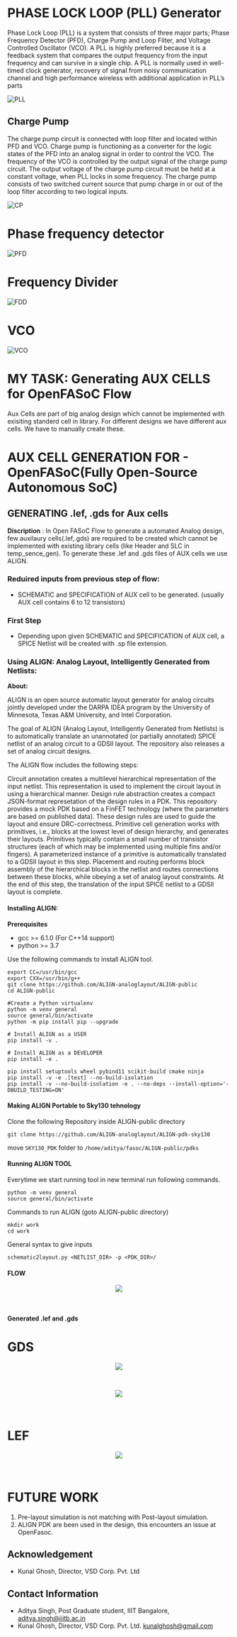# PHASE LOCK LOOP (PLL) Generator

Phase Lock Loop (PLL) is a system that consists of three major parts; Phase Frequency Detector (PFD), Charge Pump and Loop Filter, and Voltage Controlled Oscillator (VCO). A PLL is highly preferred because it is a feedback system that compares the output frequency from the input frequency and can survive in a single chip. A PLL is normally used in well-timed clock generator, recovery of signal from noisy communication channel and high performance wireless with additional application in PLL’s parts

![PLL](https://user-images.githubusercontent.com/110079763/206902456-795412e8-caba-44ee-948b-121798dc1cb1.png)


## Charge Pump

The charge pump circuit is connected with loop filter and located within PFD and VCO. Charge pump is functioning as a converter for the logic states of the PFD into an analog signal in order to control the VCO. The frequency of the VCO is controlled by the output signal of the charge pump circuit. The output voltage of the charge pump circuit must be held at a constant voltage, when PLL locks in some frequency. The charge pump consists of two switched current source that pump charge in or out of the
loop filter according to two logical inputs.

![CP](https://user-images.githubusercontent.com/110079763/206902465-51f3c27a-219a-4a0c-b768-72321d4f9ed4.png)

# Phase frequency detector
![PFD](https://user-images.githubusercontent.com/110079763/206902472-fdc42b56-e77f-4ea3-8196-719e90638ee0.png)

# Frequency Divider
![FDD](https://user-images.githubusercontent.com/110079763/206902481-f9512a87-907c-4027-8454-f614a1c85504.png)

# VCO
![VCO](https://user-images.githubusercontent.com/110079763/206902490-9021933d-ac0f-4eaf-bcc7-464abacefee9.png)


# MY TASK: Generating AUX CELLS for OpenFASoC Flow
Aux Cells are part of big analog design which cannot be implemented with exisiting standerd cell in library. For different designs we have different aux cells. We have to manually create these.

# AUX CELL GENERATION FOR - OpenFASoC(Fully Open-Source Autonomous SoC)


## GENERATING .lef, .gds for Aux cells

**Discription** : In Open FASoC Flow to generate a automated Analog design, few auxilaury cells(.lef,.gds) are required to be created which cannot be implemented with existing library cells (like Header and SLC in temp_sence_gen). To generate these .lef and .gds files of AUX cells we use ALIGN.

### Reduired inputs from previous step of flow:
 - SCHEMATIC and SPECIFICATION of AUX cell to be generated.
(usually AUX cell contains 6 to 12 transistors)

### First Step 

- Depending upon given SCHEMATIC and SPECIFICATION of AUX cell, a SPICE Netlist will be created with .sp file extension.

### Using ALIGN: Analog Layout, Intelligently Generated from Netlists:

**About:**

ALIGN is an open source automatic layout generator for analog circuits jointly developed under the DARPA IDEA program by the University of Minnesota, Texas A&M University, and Intel Corporation.

The goal of ALIGN (Analog Layout, Intelligently Generated from Netlists) is to automatically translate an unannotated (or partially annotated) SPICE netlist of an analog circuit to a GDSII layout. The repository also releases a set of analog circuit designs.

The ALIGN flow includes the following steps:

Circuit annotation creates a multilevel hierarchical representation of the input netlist. This representation is used to implement the circuit layout in using a hierarchical manner.
Design rule abstraction creates a compact JSON-format represetation of the design rules in a PDK. This repository provides a mock PDK based on a FinFET technology (where the parameters are based on published data). These design rules are used to guide the layout and ensure DRC-correctness.
Primitive cell generation works with primitives, i.e., blocks at the lowest level of design hierarchy, and generates their layouts. Primitives typically contain a small number of transistor structures (each of which may be implemented using multiple fins and/or fingers). A parameterized instance of a primitive is automatically translated to a GDSII layout in this step.
Placement and routing performs block assembly of the hierarchical blocks in the netlist and routes connections between these blocks, while obeying a set of analog layout constraints. At the end of this step, the translation of the input SPICE netlist to a GDSII layout is complete.

#### Installing ALIGN:
**Prerequisites**

- gcc >= 6.1.0 (For C++14 support)
- python >= 3.7 

Use the following commands to install ALIGN tool.

```
export CC=/usr/bin/gcc
export CXX=/usr/bin/g++
git clone https://github.com/ALIGN-analoglayout/ALIGN-public
cd ALIGN-public

#Create a Python virtualenv
python -m venv general
source general/bin/activate
python -m pip install pip --upgrade

# Install ALIGN as a USER
pip install -v .

# Install ALIGN as a DEVELOPER
pip install -e .

pip install setuptools wheel pybind11 scikit-build cmake ninja
pip install -v -e .[test] --no-build-isolation
pip install -v --no-build-isolation -e . --no-deps --install-option='-DBUILD_TESTING=ON'
```

#### Making ALIGN Portable to Sky130 tehnology

Clone the following Repository inside ALIGN-public directory

```
git clone https://github.com/ALIGN-analoglayout/ALIGN-pdk-sky130
```

move `SKY130_PDK` folder to `/home/aditya/fasoc/ALIGN-public/pdks`

#### Running ALIGN TOOL

Everytime we start running tool in new terminal run following commands.

```
python -m venv general
source general/bin/activate
```
Commands to run ALIGN (goto ALIGN-public directory)


```
mkdir work
cd work
```
General syntax to give inputs
```
schematic2layout.py <NETLIST_DIR> -p <PDK_DIR>/
```

#### FLOW    

<p align="center">   
  <img src="images/Screenshot%20from%202022-12-15%2001-28-59.png">
</p><br>   

#### Generated .lef and .gds

# GDS

<p align="center">   
  <img src="images/1.png">
</p><br>   

<p align="center">   
  <img src="images/2.png">
</p><br>   


# LEF

<p align="center">   
  <img src="images/3.png">
</p><br>   


# FUTURE WORK

1. Pre-layout simulation is not matching with Post-layout simulation.  
2. ALIGN PDK are been used in the design, this encounters an issue at OpenFasoc.

## Acknowledgement
  
  * Kunal Ghosh, Director, VSD Corp. Pvt. Ltd

## Contact Information

  * Aditya Singh, Post Graduate student, IIIT Bangalore, aditya.singh@iiitb.ac.in
  * Kunal Ghosh, Director, VSD Corp. Pvt. Ltd. kunalghosh@gmail.com
